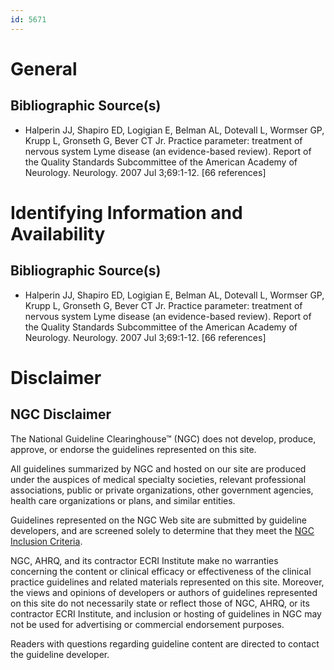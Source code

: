 ```yaml
---
id: 5671
---
```


# General

## Bibliographic Source(s)

- Halperin JJ, Shapiro ED, Logigian E, Belman AL, Dotevall L, Wormser GP, Krupp L, Gronseth G, Bever CT Jr. Practice parameter: treatment of nervous system Lyme disease (an evidence-based review). Report of the Quality Standards Subcommittee of the American Academy of Neurology. Neurology. 2007 Jul 3;69:1-12. [66 references]

# Identifying Information and Availability

## Bibliographic Source(s)

- Halperin JJ, Shapiro ED, Logigian E, Belman AL, Dotevall L, Wormser GP, Krupp L, Gronseth G, Bever CT Jr. Practice parameter: treatment of nervous system Lyme disease (an evidence-based review). Report of the Quality Standards Subcommittee of the American Academy of Neurology. Neurology. 2007 Jul 3;69:1-12. [66 references]

# Disclaimer

## NGC Disclaimer

The National Guideline Clearinghouse™ (NGC) does not develop, produce, approve, or endorse the guidelines represented on this site.

All guidelines summarized by NGC and hosted on our site are produced under the auspices of medical specialty societies, relevant professional associations, public or private organizations, other government agencies, health care organizations or plans, and similar entities.

Guidelines represented on the NGC Web site are submitted by guideline developers, and are screened solely to determine that they meet the [NGC Inclusion Criteria](/help-and-about/summaries/inclusion-criteria).

NGC, AHRQ, and its contractor ECRI Institute make no warranties concerning the content or clinical efficacy or effectiveness of the clinical practice guidelines and related materials represented on this site. Moreover, the views and opinions of developers or authors of guidelines represented on this site do not necessarily state or reflect those of NGC, AHRQ, or its contractor ECRI Institute, and inclusion or hosting of guidelines in NGC may not be used for advertising or commercial endorsement purposes.

Readers with questions regarding guideline content are directed to contact the guideline developer.

